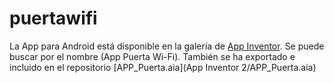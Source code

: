 # puertawifi

La App para Android está disponible en la galería de [App Inventor](http://ai2.appinventor.mit.edu). Se puede buscar por el nombre (App Puerta Wi-Fi). También se ha exportado e incluido en el repositorio [APP_Puerta.aia](App Inventor 2/APP_Puerta.aia)
